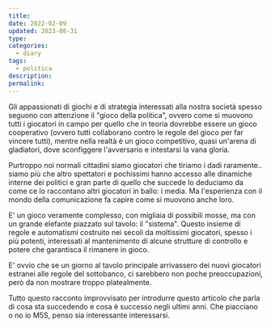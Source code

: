 ```yaml
---
title: 
date: 2022-02-09
updated: 2023-08-31
type: 
categories:
  - diary
tags:
  - politica
description: 
permalink: 
---
```

Gli appassionati di giochi e di strategia interessati alla nostra società spesso seguono con attenzione il "gioco della politica", ovvero come si muovono tutti i giocatori in campo per quello che in teoria dovrebbe essere un gioco cooperativo (ovvero tutti collaborano contro le regole del gioco per far vincere tutti), mentre nella realtà è un gioco competitivo, quasi un'arena di gladiatori, dove sconfiggere l'avversario e intestarsi la vana gloria.

Purtroppo noi normali cittadini siamo giocatori che tiriamo i dadi raramente.. siamo più che altro spettatori e pochissimi hanno accesso alle dinamiche interne dei politici e gran parte di quello che succede lo deduciamo da come ce lo raccontano altri giocatori in ballo: i media. Ma l'esperienza con il mondo della comunicazione fa capire come si muovono anche loro.

E' un gioco veramente complesso, con migliaia di possibili mosse, ma con un grande elefante piazzato sul tavolo: il "sistema". Questo insieme di regole e automatismi costruito nei secoli da moltissimi giocatori, spesso i più potenti, interessati al mantenimento di alcune strutture di controllo e potere che garantisca il rimanere in gioco.

E' ovvio che se un giorno al tavolo principale arrivassero dei nuovi giocatori estranei alle regole del sottobanco, ci sarebbero non poche preoccupazioni, però da non mostrare troppo platealmente.

Tutto questo racconto improvvisato per introdurre questo articolo che parla di cosa sta succedendo e cosa è successo negli ultimi anni. Che piacciano o no io M5S, penso sia interessante interessarsi.
